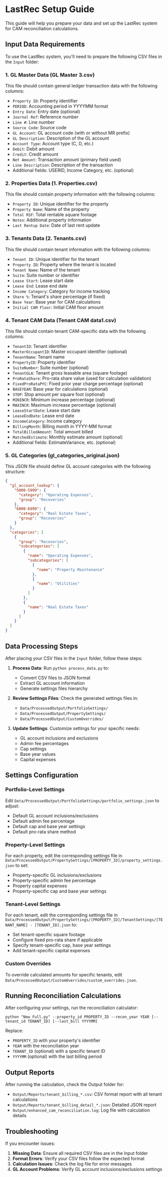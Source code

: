 # LastRec Setup Guide

This guide will help you prepare your data and set up the LastRec system for CAM reconciliation calculations.

## Input Data Requirements

To use the LastRec system, you'll need to prepare the following CSV files in the `Input` folder:

### 1. GL Master Data (GL Master 3.csv)

This file should contain general ledger transaction data with the following columns:
- `Property ID`: Property identifier
- `PERIOD`: Accounting period in YYYYMM format  
- `Entry Date`: Entry date (optional)
- `Journal Ref`: Reference number
- `Line #`: Line number
- `Source Code`: Source code
- `GL Account`: GL account code (with or without MR prefix)
- `GL Description`: Description of the GL account
- `Account Type`: Account type (C, D, etc.)
- `Debit`: Debit amount
- `Credit`: Credit amount
- `Net Amount`: Transaction amount (primary field used)
- `Line Description`: Description of the transaction
- Additional fields: USERID, Income Category, etc. (optional)

### 2. Properties Data (1. Properties.csv)

This file should contain property information with the following columns:
- `Property ID`: Unique identifier for the property
- `Property Name`: Name of the property
- `Total RSF`: Total rentable square footage
- `Notes`: Additional property information
- `Last Rentup Date`: Date of last rent update

### 3. Tenants Data (2. Tenants.csv)

This file should contain tenant information with the following columns:
- `Tenant ID`: Unique identifier for the tenant
- `Property ID`: Property where the tenant is located
- `Tenant Name`: Name of the tenant
- `Suite`: Suite number or identifier
- `Lease Start`: Lease start date
- `Lease End`: Lease end date
- `Income Category`: Category for income tracking
- `Share %`: Tenant's share percentage (if fixed)
- `Base Year`: Base year for CAM calculations
- `Initial CAM Floor`: Initial CAM floor amount

### 4. Tenant CAM Data (Tenant CAM data1.csv)

This file should contain tenant CAM-specific data with the following columns:
- `TenantID`: Tenant identifier
- `MasterOccupantID`: Master occupant identifier (optional)
- `TenantName`: Tenant name
- `PropertyID`: Property identifier
- `SuiteNumber`: Suite number (optional)
- `TenantGLA`: Tenant gross leasable area (square footage)
- `ProRataShare`: Pro-rata share value (used for calculation validation)
- `FixedProRataPYC`: Fixed prior year charge percentage (optional)
- `BASEYEAR`: Base year for calculations (optional)
- `STOP`: Stop amount per square foot (optional)
- `MININCR`: Minimum increase percentage (optional)
- `MAXINCR`: Maximum increase percentage (optional)
- `LeaseStartDate`: Lease start date
- `LeaseEndDate`: Lease end date
- `IncomeCategory`: Income category
- `BillingMonth`: Billing month in YYYY-MM format
- `TotalBilledAmount`: Total amount billed
- `MatchedEstimate`: Monthly estimate amount (optional)
- Additional fields: EstimateVariance, etc. (optional)

### 5. GL Categories (gl_categories_original.json)

This JSON file should define GL account categories with the following structure:
```json
{
  "gl_account_lookup": {
    "5000-5999": {
      "category": "Operating Expenses",
      "group": "Recoveries"
    },
    "6000-6999": {
      "category": "Real Estate Taxes",
      "group": "Recoveries"
    }
  },
  "categories": [
    {
      "group": "Recoveries",
      "subcategories": [
        {
          "name": "Operating Expenses",
          "subcategories": [
            {
              "name": "Property Maintenance"
            },
            {
              "name": "Utilities"
            }
          ]
        },
        {
          "name": "Real Estate Taxes"
        }
      ]
    }
  ]
}
```

## Data Processing Steps

After placing your CSV files in the `Input` folder, follow these steps:

1. **Process Data**: Run `python process_data.py` to:
   - Convert CSV files to JSON format
   - Extract GL account information
   - Generate settings files hierarchy

2. **Review Settings Files**: Check the generated settings files in:
   - `Data/ProcessedOutput/PortfolioSettings/`
   - `Data/ProcessedOutput/PropertySettings/`
   - `Data/ProcessedOutput/CustomOverrides/`

3. **Update Settings**: Customize settings for your specific needs:
   - GL account inclusions and exclusions
   - Admin fee percentages
   - Cap settings
   - Base year values
   - Capital expenses

## Settings Configuration

### Portfolio-Level Settings

Edit `Data/ProcessedOutput/PortfolioSettings/portfolio_settings.json` to adjust:
- Default GL account inclusions/exclusions
- Default admin fee percentage
- Default cap and base year settings
- Default pro-rata share method

### Property-Level Settings

For each property, edit the corresponding settings file in `Data/ProcessedOutput/PropertySettings/[PROPERTY_ID]/property_settings.json` to set:
- Property-specific GL inclusions/exclusions
- Property-specific admin fee percentage
- Property capital expenses
- Property-specific cap and base year settings

### Tenant-Level Settings

For each tenant, edit the corresponding settings file in `Data/ProcessedOutput/PropertySettings/[PROPERTY_ID]/TenantSettings/[TENANT_NAME] - [TENANT_ID].json` to:
- Set tenant-specific square footage
- Configure fixed pro-rata share if applicable
- Specify tenant-specific cap, base year settings
- Add tenant-specific capital expenses

### Custom Overrides

To override calculated amounts for specific tenants, edit `Data/ProcessedOutput/CustomOverrides/custom_overrides.json`.

## Running Reconciliation Calculations

After configuring your settings, run the reconciliation calculator:

```
python "New Full.py" --property_id PROPERTY_ID --recon_year YEAR [--tenant_id TENANT_ID] [--last_bill YYYYMM]
```

Replace:
- `PROPERTY_ID` with your property's identifier
- `YEAR` with the reconciliation year
- `TENANT_ID` (optional) with a specific tenant ID
- `YYYYMM` (optional) with the last billing period

## Output Reports

After running the calculation, check the Output folder for:
- `Output/Reports/tenant_billing_*.csv`: CSV format report with all tenant calculations
- `Output/Reports/tenant_billing_detail_*.json`: Detailed JSON report
- `Output/enhanced_cam_reconciliation.log`: Log file with calculation details

## Troubleshooting

If you encounter issues:

1. **Missing Data**: Ensure all required CSV files are in the Input folder
2. **Format Errors**: Verify your CSV files follow the expected format
3. **Calculation Issues**: Check the log file for error messages
4. **GL Account Problems**: Verify GL account inclusions/exclusions settings